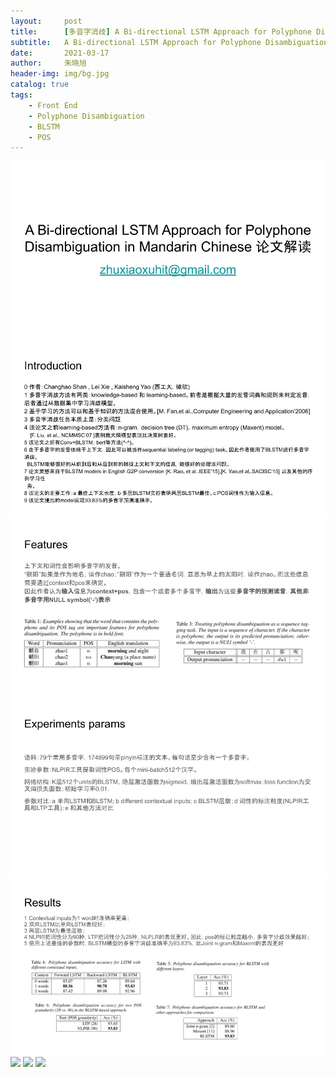 ```yaml
---
layout:     post
title:      [多音字消歧] A Bi-directional LSTM Approach for Polyphone Disambiguation in Mandarin Chinese 论文解读 
subtitle:   A Bi-directional LSTM Approach for Polyphone Disambiguation in Mandarin Chinese
date:       2021-03-17
author:     朱晓旭
header-img: img/bg.jpg
catalog: true
tags:
    - Front End
    - Polyphone Disambiguation
    - BLSTM
    - POS
---
```

![](/img/poly2_xielei_npu_1.jpg)
![](/img/poly2_xielei_npu_2.jpg)
![](/img/poly2_xielei_npu_3.jpg)
![](/img/poly2_xielei_npu_4.jpg)
![](/img/poly2_xielei_npu_5.jpg)
![](/img/poly2_xielei_npu_6.jpg)
![](/img/poly2_xielei_npu_7.jpg)
![](/img/poly2_xielei_npu_8.jpg)


